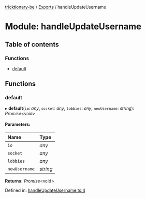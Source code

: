 [tricktionary-be](../README.md) / [Exports](../modules.md) / handleUpdateUsername

# Module: handleUpdateUsername

## Table of contents

### Functions

- [default](handleupdateusername.md#default)

## Functions

### default

▸ **default**(`io`: *any*, `socket`: *any*, `lobbies`: *any*, `newUsername`: *string*): *Promise*<void\>

#### Parameters:

Name | Type |
:------ | :------ |
`io` | *any* |
`socket` | *any* |
`lobbies` | *any* |
`newUsername` | *string* |

**Returns:** *Promise*<void\>

Defined in: [handleUpdateUsername.ts:4](https://github.com/story-squad/tricktionary-be/blob/2c5f6a3/src/sockets/handleUpdateUsername.ts#L4)
